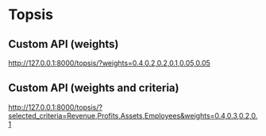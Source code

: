 # Topsis

## Custom API (weights)
<http://127.0.0.1:8000/topsis/?weights=0.4,0.2,0.2,0.1,0.05,0.05>


## Custom API (weights and criteria) 
<http://127.0.0.1:8000/topsis/?selected_criteria=Revenue,Profits,Assets,Employees&weights=0.4,0.3,0.2,0.1>

